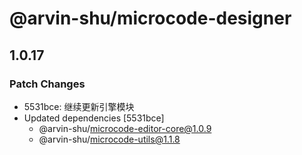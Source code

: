 # @arvin-shu/microcode-designer

## 1.0.17

### Patch Changes

- 5531bce: 继续更新引擎模块
- Updated dependencies [5531bce]
  - @arvin-shu/microcode-editor-core@1.0.9
  - @arvin-shu/microcode-utils@1.1.8
